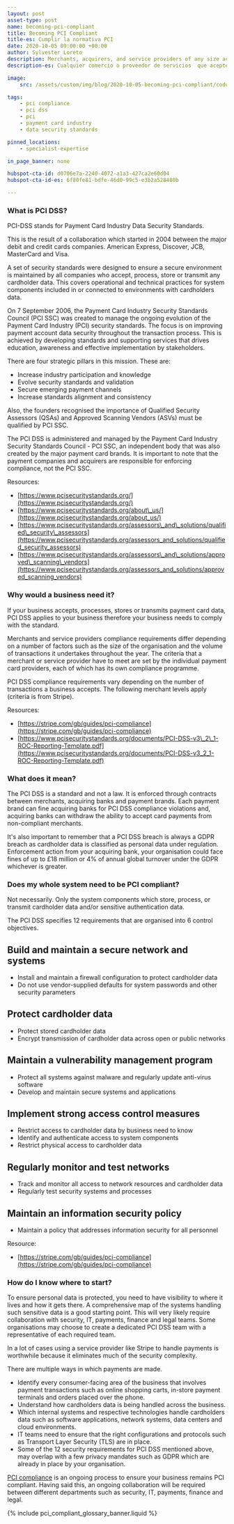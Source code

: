 ```yaml
---
layout: post
asset-type: post
name: becoming-pci-compliant
title: Becoming PCI Compliant  
title-es: Cumplir la normativa PCI 
date: 2020-10-05 09:00:00 +00:00
author: Sylvester Loreto
description: Merchants, acquirers, and service providers of any size accepting credit and debit cards must comply with PCI DSS - Payment Card Industry Data Security Standards, to ensure they are protected against security breaches, enhance trust and protect the integrity of the overall payment system. In this article we talk about the necessary security processes to observe in this matter.
description-es: Cualquier comercio o proveedor de servicios  que acepten tarjetas de crédito y débito deben cumplir con los Estándares de seguridad de datos PCI DSS  de la industria de tarjetas de pago, para garantizar que estén protegidos contra violaciones de seguridad, mejorar la confianza y proteger la integridad del sistema de pago en general. En este artículo hablamos de los procesos de seguridad necesarios a observar en esta materia. 

image:
    src: /assets/custom/img/blog/2020-10-05-becoming-pci-compliant/codurance-blog-hero-becoming-pci-compliant.jpg

tags:
    - pci compliance 
    - pci dss 
    - pci 
    - payment card industry 
    - data security standards

pinned_locations:
    - specialist-expertise

in_page_banner: none

hubspot-cta-id: d0706e7a-2240-4072-a1a3-427ca2e60d04
hubspot-cta-id-es: 6f80fe81-bdfe-46d0-99c5-e3b2a528480b

--- 
```


### What is PCI DSS?

PCI-DSS stands for Payment Card Industry Data Security Standards.

This is the result of a collaboration which started in 2004 between the major debit and credit cards companies. American Express, Discover, JCB, MasterCard and Visa.

A set of security standards were designed to ensure a secure environment is maintained by all companies who accept, process, store or transmit any cardholder data. This covers operational and technical practices for system components included in or connected to environments with cardholders data.

On 7 September 2006, the Payment Card Industry Security Standards Council (PCI SSC) was created to manage the ongoing evolution of the Payment Card Industry (PCI) security standards. The focus is on improving payment account data security throughout the transaction process. This is achieved by developing standards and supporting services that drives education, awareness and effective implementation by stakeholders.

There are four strategic pillars in this mission. These are:

- Increase industry participation and knowledge
- Evolve security standards and validation
- Secure emerging payment channels
- Increase standards alignment and consistency

Also, the founders recognised the importance of Qualified Security Assessors (QSAs) and Approved Scanning Vendors (ASVs) must be qualified by PCI SSC.

The PCI DSS is administered and managed by the Payment Card Industry Security Standards Council - PCI SSC, an independent body that was also created by the major payment card brands. It is important to note that the payment companies and acquirers are responsible for enforcing compliance, not the PCI SSC.

Resources:

- [https://www.pcisecuritystandards.org/](https://www.pcisecuritystandards.org/)
- [https://www.pcisecuritystandards.org/about\_us/](https://www.pcisecuritystandards.org/about_us/)
- [https://www.pcisecuritystandards.org/assessors\_and\_solutions/qualified\_security\_assessors](https://www.pcisecuritystandards.org/assessors_and_solutions/qualified_security_assessors)
- [https://www.pcisecuritystandards.org/assessors\_and\_solutions/approved\_scanning\_vendors](https://www.pcisecuritystandards.org/assessors_and_solutions/approved_scanning_vendors)

### Why would a business need it?

If your business accepts, processes, stores or transmits payment card data, PCI DSS applies to your business therefore your business needs to comply with the standard.

Merchants and service providers compliance requirements differ depending on a number of factors such as the size of the organisation and the volume of transactions it undertakes throughout the year. The criteria that a merchant or service provider have to meet are set by the individual payment card providers, each of which has its own compliance programme.

PCI DSS compliance requirements vary depending on the number of transactions a business accepts. The following merchant levels apply (criteria is from Stripe).



Resources:

- [https://stripe.com/gb/guides/pci-compliance](https://stripe.com/gb/guides/pci-compliance)
- [https://www.pcisecuritystandards.org/documents/PCI-DSS-v3\_2\_1-ROC-Reporting-Template.pdf](https://www.pcisecuritystandards.org/documents/PCI-DSS-v3_2_1-ROC-Reporting-Template.pdf)

### What does it mean?

The PCI DSS is a standard and not a law. It is enforced through contracts between merchants, acquiring banks and payment brands. Each payment brand can fine acquiring banks for PCI DSS compliance violations and, acquiring banks can withdraw the ability to accept card payments from non-compliant merchants.

It's also important to remember that a PCI DSS breach is always a GDPR breach as cardholder data is classified as personal data under regulation. Enforcement action from your acquiring bank, your organisation could face fines of up to £18 million or 4% of annual global turnover under the GDPR whichever is greater.

### Does my whole system need to be PCI compliant?

Not necessarily. Only the system components which store, process, or transmit cardholder data and/or sensitive authentication data.

The PCI DSS specifies 12 requirements that are organised into 6 control objectives.

## Build and maintain a secure network and systems

- Install and maintain a firewall configuration to protect cardholder data
- Do not use vendor-supplied defaults for system passwords and other security parameters

## Protect cardholder data

- Protect stored cardholder data
- Encrypt transmission of cardholder data across open or public networks

## Maintain a vulnerability management program

- Protect all systems against malware and regularly update anti-virus software
- Develop and maintain secure systems and applications

## Implement strong access control measures

- Restrict access to cardholder data by business need to know
- Identify and authenticate access to system components
- Restrict physical access to cardholder data

## Regularly monitor and test networks

- Track and monitor all access to network resources and cardholder data
- Regularly test security systems and processes

## Maintain an information security policy

- Maintain a policy that addresses information security for all personnel

Resource:

- [https://stripe.com/gb/guides/pci-compliance](https://stripe.com/gb/guides/pci-compliance)

### How do I know where to start?

To ensure personal data is protected, you need to have visibility to where it lives and how it gets there. A comprehensive map of the systems handling such sensitive data is a good starting point. This will very likely require collaboration with security, IT, payments, finance and legal teams. Some organisations may choose to create a dedicated PCI DSS team with a representative of each required team.

In a lot of cases using a service provider like Stripe to handle payments is worthwhile because it eliminates much of the security complexity.

There are multiple ways in which payments are made.

- Identify every consumer-facing area of the business that involves payment transactions such as online shopping carts, in-store payment terminals and orders placed over the phone.
- Understand how cardholders data is being handled across the business.
- Which internal systems and respective technologies handle cardholders data such as software applications, network systems, data centers and cloud environments.
- IT teams need to ensure that the right configurations and protocols such as Transport Layer Security (TLS) are in place.
- Some of the 12 security requirements for PCI DSS mentioned above, may overlap with a few privacy mandates such as GDPR which are already in place by your organisation.

[PCI compliance](https://stripe.com/gb/guides/pci-compliance) is an ongoing process to ensure your business remains PCI compliant. Having said this, an ongoing collaboration will be required between different departments such as security, IT, payments, finance and legal.

{% include pci_compliant_glossary_banner.liquid %}
